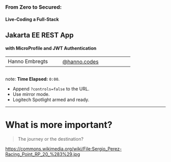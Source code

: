 <!-- .slide: data-background-opacity="1.0" -->

### From Zero to Secured:
#### Live-Coding a Full-Stack 
## Jakarta EE REST App 
#### with MicroProfile and JWT Authentication

<table>
    <tr>
        <td style="text-align: right; vertical-align: middle;" width="36%">Hanno Embregts</td>
        <td style="text-align: left; padding: 0 0 0 0; vertical-align: middle;">
            <img width="16%" data-src="img/logos/ace-pro-spade.png" class="no-background" style="margin-top: 30px; vertical-align: middle;"/>
            <img width="20%" data-src="img/logos/java-champion.png" class="no-background" style="margin-top: 30px; vertical-align: middle;"/>
        </td>
        <td style="vertical-align: middle; text-align: right;"><i class="fa-brands fa-bluesky" style="color: #0085FF"></i></td>
        <td style="vertical-align: middle; padding: 0 0 0 0"><a href="https://bsky.app/profile/hanno.codes">@hanno.codes</a></td>
    </tr>
</table>
<img data-src="img/logos/jcon-2025.png" width="20%" class="no-background"/>

note:
**Time Elapsed:** `0:00`.

* Append `?controls=false` to the URL.
* Use mirror mode.
* Logitech Spotlight armed and ready.

---

<!-- .slide: data-background-color="black" data-background-image="img/background/checo-perez-racing-point.jpg" data-background-opacity="0.55" -->

# **What is more important?** <!-- .element class="stroke" -->

<blockquote class="explanation">
The journey or the destination?
</blockquote>

<https://commons.wikimedia.org/wiki/File:Sergio_Perez-Racing_Point_RP_20_%283%29.jpg> <!-- .element: class="attribution" -->